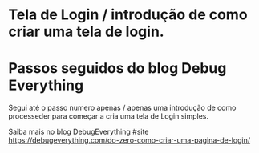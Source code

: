# Tela de Login / introdução de como criar uma tela de login.
# Passos seguidos do blog Debug Everything


  Segui até o passo numero apenas / apenas uma introdução de como processeder
         para começar a cria uma tela de Login simples. 
         
Saiba mais no blog DebugEverything  #site https://debugeverything.com/do-zero-como-criar-uma-pagina-de-login/
